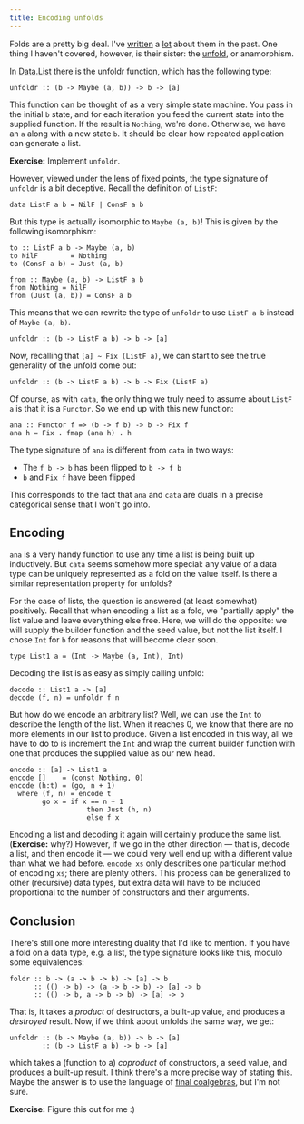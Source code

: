 ```yaml
---
title: Encoding unfolds
---
```

Folds are a pretty big deal. I've [written](http://homolo.gy/in-search-of-a-generalized-fold/) a [lot](http://homolo.gy/church-encoding/) about them in the past. One thing I haven't covered, however, is their sister: the [unfold](https://en.wikipedia.org/wiki/Anamorphism), or anamorphism.

In [Data.List](https://hackage.haskell.org/package/base-4.8.1.0/docs/Data-List.html#v:unfoldr) there is the unfoldr function, which has the following type:

```language-haskell
unfoldr :: (b -> Maybe (a, b)) -> b -> [a]
```

This function can be thought of as a very simple state machine. You pass in the initial `b` state, and for each iteration you feed the current state into the supplied function. If the result is `Nothing`, we're done. Otherwise, we have an `a` along with a new state `b`. It should be clear how repeated application can generate a list.

**Exercise:** Implement `unfoldr`.

However, viewed under the lens of fixed points, the type signature of `unfoldr` is a bit deceptive. Recall the definition of `ListF`:

```language-haskell
data ListF a b = NilF | ConsF a b
```

But this type is actually isomorphic to `Maybe (a, b)`! This is given by the following isomorphism:

```language-haskell
to :: ListF a b -> Maybe (a, b)
to NilF        = Nothing
to (ConsF a b) = Just (a, b)

from :: Maybe (a, b) -> ListF a b
from Nothing = NilF
from (Just (a, b)) = ConsF a b
```

This means that we can rewrite the type of `unfoldr` to use `ListF a b` instead of `Maybe (a, b)`.

```language-haskell
unfoldr :: (b -> ListF a b) -> b -> [a]
```

Now, recalling that `[a] ~ Fix (ListF a)`, we can start to see the true generality of the unfold come out:

```language-haskell
unfoldr :: (b -> ListF a b) -> b -> Fix (ListF a)
```

Of course, as with `cata`, the only thing we truly need to assume about `ListF a` is that it is a `Functor`. So we end up with this new function:

```language-haskell
ana :: Functor f => (b -> f b) -> b -> Fix f
ana h = Fix . fmap (ana h) . h
```

The type signature of `ana` is different from `cata` in two ways:
 
 * The `f b -> b` has been flipped to `b -> f b`
 * `b` and `Fix f` have been flipped
 
This corresponds to the fact that `ana` and `cata` are duals in a precise categorical sense that I won't go into.

Encoding
------

`ana` is a very handy function to use any time a list is being built up inductively. But `cata` seems somehow more special: any value of a data type can be uniquely represented as a fold on the value itself. Is there a similar representation property for unfolds?

For the case of lists, the question is answered (at least somewhat) positively. Recall that when encoding a list as a fold, we "partially apply" the list value and leave everything else free. Here, we will do the opposite: we will supply the builder function and the seed value, but not the list itself. I chose `Int` for `b` for reasons that will become clear soon.

```language-haskell
type List1 a = (Int -> Maybe (a, Int), Int)
```

Decoding the list is as easy as simply calling unfold:

```language-haskell
decode :: List1 a -> [a]
decode (f, n) = unfoldr f n
```

But how do we encode an arbitrary list? Well, we can use the `Int` to describe the length of the list. When it reaches 0, we know that there are no more elements in our list to produce. Given a list encoded in this way, all we have to do to is increment the `Int` and wrap the current builder function with one that produces the supplied value as our new head.

```language-haskell
encode :: [a] -> List1 a
encode []    = (const Nothing, 0)
encode (h:t) = (go, n + 1)
  where (f, n) = encode t
        go x = if x == n + 1
                   then Just (h, n)
                   else f x
```

Encoding a list and decoding it again will certainly produce the same list. (**Exercise:** why?) However, if we go in the other direction &mdash; that is, decode a list, and then encode it &mdash; we could very well end up with a different value than what we had before. `encode xs` only describes one particular method of encoding `xs`; there are plenty others. This process can be generalized to other (recursive) data types, but extra data will have to be included proportional to the number of constructors and their arguments.

Conclusion
---

There's still one more interesting duality that I'd like to mention. If you have a fold on a data type, e.g. a list, the type signature looks like this, modulo some equivalences:

```language-haskell
foldr :: b -> (a -> b -> b) -> [a] -> b
      :: (() -> b) -> (a -> b -> b) -> [a] -> b
      :: (() -> b, a -> b -> b) -> [a] -> b
```

That is, it takes a *product* of destructors, a built-up value, and produces a *destroyed* result. Now, if we think about unfolds the same way, we get:

```language-haskell
unfoldr :: (b -> Maybe (a, b)) -> b -> [a]
        :: (b -> ListF a b) -> b -> [a]
```

which takes a (function to a) *coproduct* of constructors, a seed value, and produces a built-up result. I think there's a more precise way of stating this. Maybe the answer is to use the language of [final coalgebras](https://en.wikipedia.org/wiki/F-coalgebra), but I'm not sure.

**Exercise:** Figure this out for me :)
